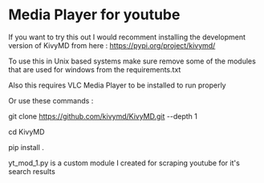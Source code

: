 # Media Player for youtube

If you want to try this out I would recomment installing the development version of KivyMD from here :
https://pypi.org/project/kivymd/

To use this in Unix based systems make sure remove some of the modules that are used for windows from the requirements.txt

Also this requires VLC Media Player to be installed to run properly

Or use these commands :

git clone https://github.com/kivymd/KivyMD.git --depth 1

cd KivyMD

pip install .

yt_mod_1.py is a custom module I created for scraping youtube for it's search results 
